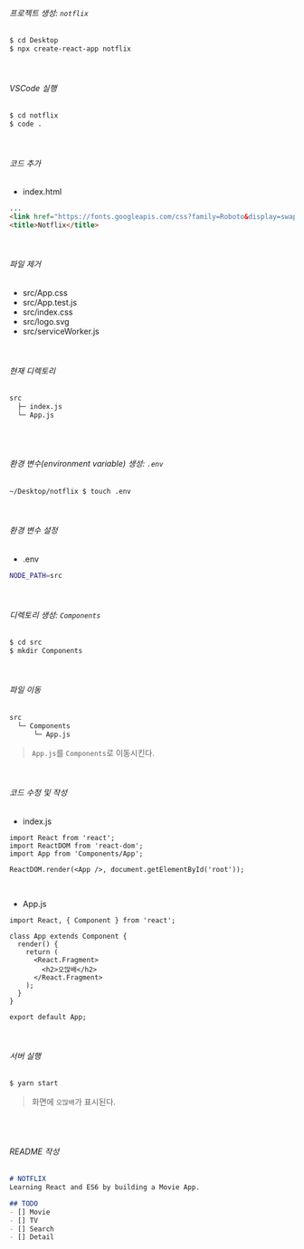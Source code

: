 ###### 프로젝트 생성: `notflix`

```bash
$ cd Desktop
$ npx create-react-app notflix
```

<br>

###### VSCode 실행

```bash
$ cd notflix
$ code .
```

<br>

###### 코드 추가

- index.html

```html
...
<link href="https://fonts.googleapis.com/css?family=Roboto&display=swap" rel="stylesheet">
<title>Notflix</title>
```

<br>

###### 파일 제거

- src/App.css
- src/App.test.js
- src/index.css
- src/logo.svg
- src/serviceWorker.js

<br>

###### 현재 디렉토리

```bash
src
  ├─ index.js
  └─ App.js
```

<br>

<br>

###### 환경 변수(environment variable) 생성: `.env`

```bash
~/Desktop/notflix $ touch .env
```

<br>

###### 환경 변수 설정

- \.env

```bash
NODE_PATH=src
```

<br>

###### 디렉토리 생성: `Components`

```bash
$ cd src
$ mkdir Components
```

<br>

###### 파일 이동

```bash
src
  └─ Components
      └─ App.js
```

> `App.js`를 `Components`로 이동시킨다.

<br>

###### 코드 수정 및 작성

- index.js

```react
import React from 'react';
import ReactDOM from 'react-dom';
import App from 'Components/App';

ReactDOM.render(<App />, document.getElementById('root'));
```

<br>

- App.js

```react
import React, { Component } from 'react';

class App extends Component {
  render() {
    return (
      <React.Fragment>
        <h2>오많배</h2>
      </React.Fragment>
    );
  }
}

export default App;
```

<br>

###### 서버 실행

```bash
$ yarn start
```

> 화면에 `오많배`가 표시된다.

<br>

<br>

###### README 작성

```markdown
# NOTFLIX
Learning React and ES6 by building a Movie App.

## TODO
- [] Movie
- [] TV
- [] Search
- [] Detail
```

<br>

<br>